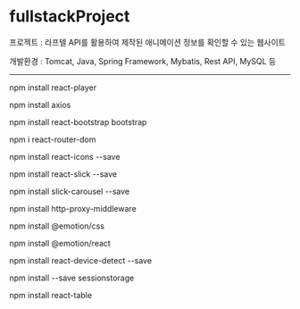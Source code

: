 # fullstackProject

프로젝트 : 라프텔 API를 활용하여 제작된 애니메이션 정보를 확인할 수 있는 웹사이트

개발환경 : Tomcat, Java, Spring Framework, Mybatis, Rest API, MySQL 등

-------------------------------------------------------------------------------

<install>
  
npm install react-player

npm install axios

npm install react-bootstrap bootstrap

npm i react-router-dom

npm install react-icons --save 

npm install react-slick --save

npm install slick-carousel --save

npm install http-proxy-middleware

npm install @emotion/css

npm install @emotion/react

npm install react-device-detect --save

npm install --save sessionstorage

npm install react-table


